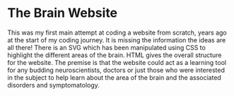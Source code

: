 # The Brain Website

This was my first main attempt at coding a website from scratch, years ago at the start of my coding journey. It is missing the information the ideas are all there!
There is an SVG which has been manipulated using CSS to highlight the different areas of the brain. HTML gives the overall structure for the website. The premise is that the website
could act as a learning tool for any budding neuroscientists, doctors or just those who were interested in the subject to help learn
about the area of the brain and the associated disorders and symptomatology. 

